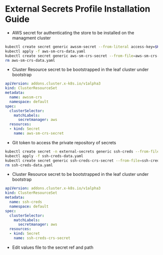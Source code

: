 # External Secrets Profile Installation Guide

- AWS secret for authenticating the store to be installed on the managment cluster

```bash
kubectl create secret generic awssm-secret --from-literal access-key=$KEY --from-literal secret-access-key=$SECRET -n flux-system --dry-run=client -o yaml > aws-sm-crs-data.yaml
kubectl apply -f aws-sm-crs-data.yaml
kubectl create secret generic aws-sm-crs-secret --from-file=aws-sm-crs-data.yaml --type=addons.cluster.x-k8s.io/resource-set
rm aws-sm-crs-data.yaml
```

- Cluster Resource secret to be bootstrapped in the leaf cluster under bootstrap

```yaml
apiVersion: addons.cluster.x-k8s.io/v1alpha3
kind: ClusterResourceSet
metadata:
  name: awssm-crs
  namespace: default
spec:
  clusterSelector:
    matchLabels:
      secretmanager: aws
  resources:
  - kind: Secret
    name: aws-sm-crs-secret
```

- Git token to access the private repository of secrets

```bash
kubectl create secret -n external-secrets generic ssh-creds --from-file=./identity --from-file=./identity.pub --from-file=./known_hosts --dry-run=client -o yaml > ssh-creds-data.yaml
kubectl apply -f ssh-creds-data.yaml
kubectl create secret generic ssh-creds-crs-secret --from-file=ssh-creds-data.yaml --type=addons.cluster.x-k8s.io/resource-set
rm ssh-creds-data.yaml
```

- Cluster Resource secret to be bootstrapped in the leaf cluster under bootstrap

```yaml
apiVersion: addons.cluster.x-k8s.io/v1alpha3
kind: ClusterResourceSet
metadata:
  name: ssh-creds
  namespace: default
spec:
  clusterSelector:
    matchLabels:
      secretmanager: aws
  resources:
  - kind: Secret
    name: ssh-creds-crs-secret
```

- Edit values file to the secret ref and path